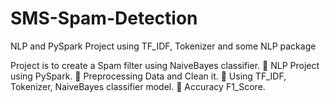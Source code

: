 # SMS-Spam-Detection
NLP and PySpark Project using TF_IDF, Tokenizer and some NLP package

Project is to create a Spam filter using NaiveBayes classifier.
 NLP Project using PySpark.
 Preprocessing Data and Clean it.
 Using TF_IDF, Tokenizer, NaiveBayes classifier model.
 Accuracy F1_Score.

